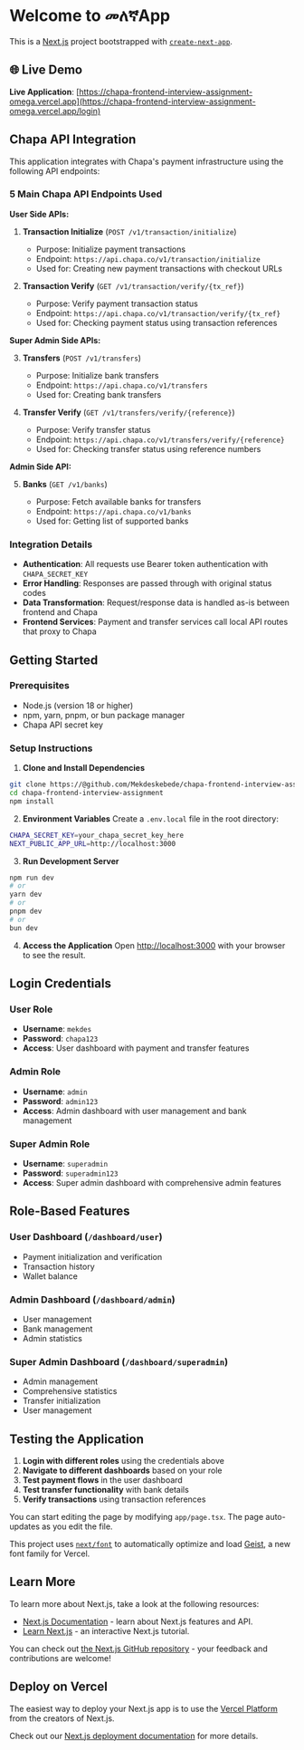 # Welcome to መለኛApp

This is a [Next.js](https://nextjs.org) project bootstrapped with [`create-next-app`](https://nextjs.org/docs/app/api-reference/cli/create-next-app).

## 🌐 Live Demo

**Live Application**: [https://chapa-frontend-interview-assignment-omega.vercel.app](https://chapa-frontend-interview-assignment-omega.vercel.app/login)


## Chapa API Integration

This application integrates with Chapa's payment infrastructure using the following API endpoints:

### 5 Main Chapa API Endpoints Used

**User Side APIs:**

1. **Transaction Initialize** (`POST /v1/transaction/initialize`)

   - Purpose: Initialize payment transactions
   - Endpoint: `https://api.chapa.co/v1/transaction/initialize`
   - Used for: Creating new payment transactions with checkout URLs

2. **Transaction Verify** (`GET /v1/transaction/verify/{tx_ref}`)
   - Purpose: Verify payment transaction status
   - Endpoint: `https://api.chapa.co/v1/transaction/verify/{tx_ref}`
   - Used for: Checking payment status using transaction references

**Super Admin Side APIs:**

3. **Transfers** (`POST /v1/transfers`)

   - Purpose: Initialize bank transfers
   - Endpoint: `https://api.chapa.co/v1/transfers`
   - Used for: Creating bank transfers

4. **Transfer Verify** (`GET /v1/transfers/verify/{reference}`)
   - Purpose: Verify transfer status
   - Endpoint: `https://api.chapa.co/v1/transfers/verify/{reference}`
   - Used for: Checking transfer status using reference numbers

**Admin Side API:**

5. **Banks** (`GET /v1/banks`)

   - Purpose: Fetch available banks for transfers
   - Endpoint: `https://api.chapa.co/v1/banks`
   - Used for: Getting list of supported banks

### Integration Details

- **Authentication**: All requests use Bearer token authentication with `CHAPA_SECRET_KEY`
- **Error Handling**: Responses are passed through with original status codes
- **Data Transformation**: Request/response data is handled as-is between frontend and Chapa
- **Frontend Services**: Payment and transfer services call local API routes that proxy to Chapa

## Getting Started

### Prerequisites

- Node.js (version 18 or higher)
- npm, yarn, pnpm, or bun package manager
- Chapa API secret key

### Setup Instructions

1. **Clone and Install Dependencies**

```bash
git clone https://@github.com/Mekdeskebede/chapa-frontend-interview-assignment.git
cd chapa-frontend-interview-assignment
npm install
```

2. **Environment Variables**
   Create a `.env.local` file in the root directory:

```bash
CHAPA_SECRET_KEY=your_chapa_secret_key_here
NEXT_PUBLIC_APP_URL=http://localhost:3000
```

3. **Run Development Server**

```bash
npm run dev
# or
yarn dev
# or
pnpm dev
# or
bun dev
```

4. **Access the Application**
   Open [http://localhost:3000](http://localhost:3000) with your browser to see the result.

## Login Credentials

### User Role

- **Username**: `mekdes`
- **Password**: `chapa123`
- **Access**: User dashboard with payment and transfer features

### Admin Role

- **Username**: `admin`
- **Password**: `admin123`
- **Access**: Admin dashboard with user management and bank management

### Super Admin Role

- **Username**: `superadmin`
- **Password**: `superadmin123`
- **Access**: Super admin dashboard with comprehensive admin features

## Role-Based Features

### User Dashboard (`/dashboard/user`)

- Payment initialization and verification
- Transaction history
- Wallet balance

### Admin Dashboard (`/dashboard/admin`)

- User management
- Bank management
- Admin statistics

### Super Admin Dashboard (`/dashboard/superadmin`)

- Admin management
- Comprehensive statistics
- Transfer initialization
- User management

## Testing the Application

1. **Login with different roles** using the credentials above
2. **Navigate to different dashboards** based on your role
3. **Test payment flows** in the user dashboard
4. **Test transfer functionality** with bank details
5. **Verify transactions** using transaction references

You can start editing the page by modifying `app/page.tsx`. The page auto-updates as you edit the file.

This project uses [`next/font`](https://nextjs.org/docs/app/building-your-application/optimizing/fonts) to automatically optimize and load [Geist](https://vercel.com/font), a new font family for Vercel.

## Learn More

To learn more about Next.js, take a look at the following resources:

- [Next.js Documentation](https://nextjs.org/docs) - learn about Next.js features and API.
- [Learn Next.js](https://nextjs.org/learn) - an interactive Next.js tutorial.

You can check out [the Next.js GitHub repository](https://github.com/vercel/next.js) - your feedback and contributions are welcome!

## Deploy on Vercel

The easiest way to deploy your Next.js app is to use the [Vercel Platform](https://vercel.com/new?utm_medium=default-template&filter=next.js&utm_source=create-next-app&utm_campaign=create-next-app-readme) from the creators of Next.js.

Check out our [Next.js deployment documentation](https://nextjs.org/docs/app/building-your-application/deploying) for more details.
